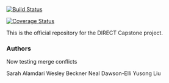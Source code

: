 [![Build Status](https://travis-ci.org/sarahalamdari/DIRECT_capstone.svg?branch=master)](https://travis-ci.org/sarahalamdari/DIRECT_capstone)

[![Coverage Status](https://s3.amazonaws.com/assets.coveralls.io/badges/coveralls_100.svg)](https://www.youtube.com/watch?v=dQw4w9WgXcQ)

This is the official repository for the DIRECT Capstone project.

### Authors
Now testing merge conflicts

Sarah Alamdari
Wesley Beckner
Neal Dawson-Elli
Yusong Liu


